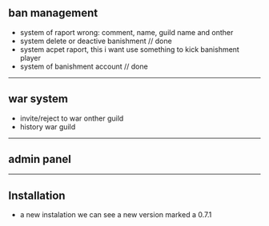 ## ban management ##
  * system of raport wrong: comment, name, guild name and onther
  * system delete or deactive banishment // done
  * system acpet raport, this i want use something to kick banishment player
  * system of banishment account // done

---

## war system ##
  * invite/reject to war onther guild
  * history war guild

---

## admin panel ##

---

## Installation ##
  * a new instalation we can see a new version marked a 0.7.1